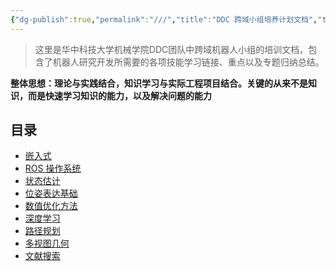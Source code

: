 ```yaml
---
{"dg-publish":true,"permalink":"///","title":"DDC 跨域小组培养计划文档","tags":["gardenEntry"]}
---
```



> 这里是华中科技大学机械学院DDC团队中跨域机器人小组的培训文档，包含了机器人研究开发所需要的各项技能学习链接、重点以及专题归纳总结。

**整体思想：理论与实践结合，知识学习与实际工程项目结合。关键的从来不是知识，而是快速学习知识的能力，以及解决问题的能力**

## 目录

- [嵌入式]()
- [ROS 操作系统]()
- [状态估计]()
- [位姿表达基础]()
- [数值优化方法]()
- [深度学习]()
- [路径规划]()
- [多视图几何]()
- [文献搜索]()




